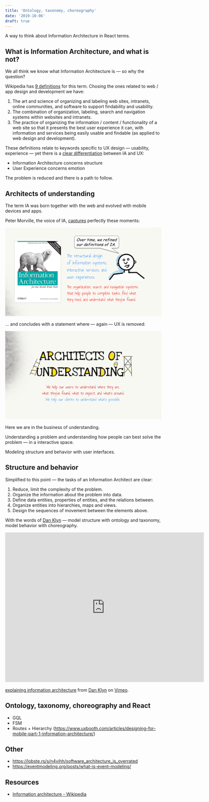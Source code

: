 ```yaml
---
title: 'Ontology, taxonomy, choreography'
date: '2019-10-06'
draft: true
---
```


A way to think about Information Architecture in React terms.

<!--more-->


## What is Information Architecture, and what is not?

We all think we know what Information Architecture is &mdash; so why the question?

Wikipedia has [9 definitions](https://en.wikipedia.org/wiki/Information_architecture) for this term. Chosing the ones related to web / app design and development we have:

1. The art and science of organizing and labeling web sites, intranets, online communities, and software to support findability and usability.
2. The combination of organization, labeling, search and navigation systems within websites and intranets.
3. The practice of organizing the information / content / functionality of a web site so that it presents the best user experience it can, with information and services being easily usable and findable (as applied to web design and development).

These definitions relate to keywords specific to UX design &mdash; usability, experience &mdash; yet there is a [clear differentiation](https://www.uxbooth.com/articles/the-difference-between-ia-and-ux-design/) between IA and UX:

- Information Architecture concerns structure
- User Experience concerns emotion

The problem is reduced and there is a path to follow.

## Architects of understanding

The term IA was born together with the web and evolved with mobile devices and apps.

Peter Morville, the voice of IA, [captures](https://prezi.com/aafmvya6bk7t/understanding-information-architecture/
) perfectly these moments:

![IA definition #1](ia-1.png)

... and concludes with a statement where &mdash; again &mdash; UX is removed:

![IA definition #2](ia-2.png)


Here we are in the business of understanding.

Understanding a problem and understanding how people can best solve the problem &mdash; in a interactive space. 

Modeling structure and behavior with user interfaces.

## Structure and behavior

Simplified to this point &mdash; the tasks of an Information Architect are clear:

1. Reduce, limit the complexity of the problem.
2. Organize the information about the problem into data.
3. Define data entities, properties of entities, and the relations between.
4. Organize entities into hierarchies, maps and views.
5. Design the sequences of movement between the elements above.

With the words of [Dan Klyn](https://www.uxbooth.com/articles/complete-beginners-guide-to-information-architecture/) &mdash; model structure with ontology and taxonomy, model behavior with choreography.

<iframe src="https://player.vimeo.com/video/8866160" width="640" height="480" frameborder="0" allow="autoplay; fullscreen" allowfullscreen></iframe>
<p><a href="https://vimeo.com/8866160">explaining information architecture</a> from <a href="https://vimeo.com/user3007539">Dan Klyn</a> on <a href="https://vimeo.com">Vimeo</a>.</p>


## Ontology, taxonomy, choreography and React


- GQL
- FSM
- Routes + Hierarchy (https://www.uxbooth.com/articles/designing-for-mobile-part-1-information-architecture/)

## Other

- https://lobste.rs/s/n4vihh/software_architecture_is_overrated
- https://eventmodeling.org/posts/what-is-event-modeling/

## Resources

- [Information architecture - Wikipedia](https://en.wikipedia.org/wiki/Information_architecture)